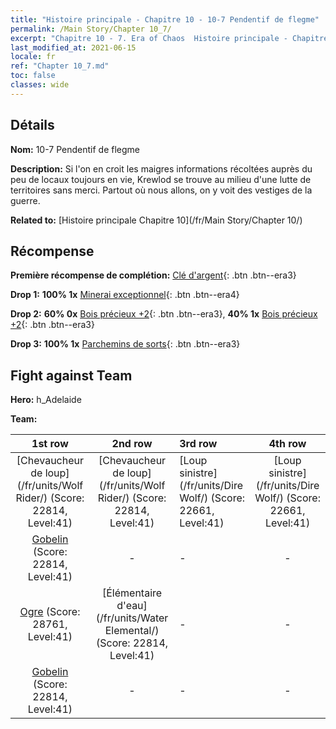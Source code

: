 ```yaml
---
title: "Histoire principale - Chapitre 10 - 10-7 Pendentif de flegme"
permalink: /Main Story/Chapter 10_7/
excerpt: "Chapitre 10 - 7. Era of Chaos  Histoire principale - Chapitre 10_7. 10-7 Pendentif de flegme"
last_modified_at: 2021-06-15
locale: fr
ref: "Chapter 10_7.md"
toc: false
classes: wide
---
```


## Détails

 **Nom:** 10-7 Pendentif de flegme

 **Description:** Si l'on en croit les maigres informations récoltées auprès du peu de locaux toujours en vie, Krewlod se trouve au milieu d'une lutte de territoires sans merci. Partout où nous allons, on y voit des vestiges de la guerre.

 **Related to:** [Histoire principale Chapitre 10](/fr/Main Story/Chapter 10/)

## Récompense

 **Première récompense de complétion:** [Clé d'argent](/ItemsFR/con_693/){: .btn .btn--era3}

 **Drop 1:** **100% 1x** [Minerai exceptionnel](/ItemsFR/mat_33/){: .btn .btn--era4}

 **Drop 2:** **60% 0x** [Bois précieux +2](/ItemsFR/mat_27/){: .btn .btn--era3}, **40% 1x** [Bois précieux +2](/ItemsFR/mat_27/){: .btn .btn--era3}

 **Drop 3:** **100% 1x** [Parchemins de sorts](/ItemsFR/con_694/){: .btn .btn--era3}


## Fight against Team
 **Hero:** h_Adelaide

 **Team:**


  | 1st row | 2nd row | 3rd row | 4th row |
  |:----:|:----:|:----|:----:|
  | [Chevaucheur de loup](/fr/units/Wolf Rider/) (Score: 22814, Level:41)  | [Chevaucheur de loup](/fr/units/Wolf Rider/) (Score: 22814, Level:41)  | [Loup sinistre](/fr/units/Dire Wolf/) (Score: 22661, Level:41)  | [Loup sinistre](/fr/units/Dire Wolf/) (Score: 22661, Level:41)  |
  | [Gobelin](/fr/units/Goblin/) (Score: 22814, Level:41)  | - | - | - |
  | [Ogre](/fr/units/Ogre/) (Score: 28761, Level:41)  | [Élémentaire d'eau](/fr/units/Water Elemental/) (Score: 22814, Level:41)  | - | - |
  | [Gobelin](/fr/units/Goblin/) (Score: 22814, Level:41)  | - | - | - |


